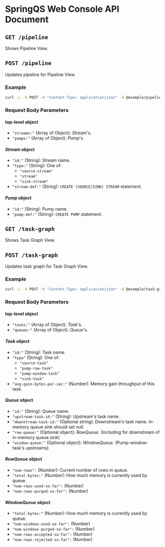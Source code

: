 # SpringQS Web Console API Document

## `GET /pipeline`

Shows Pipeline View.

## `POST /pipeline`

Updates pipeline for Pipeline View.

### Example

```bash
curl -L -X POST -H "Content-Type: application/json" -d @example/pipeline-in-vehicle.json http://localhost:8050/pipeline
```

### Request Body Parameters

#### top-level object

- `"streams:"` (Array of Object): _Stream_'s.
- `"pumps:"` (Array of Object): _Pump_'s.

#### _Stream_ object

- `"id:"` (String): Stream name.
- `"type:"` (String): One of:
  - `"source-stream"`
  - `"stream"`
  - `"sink-stream"`
- `"stream-def:"` (String): `CREATE (SOURCE|SINK) STREAM` statement.

#### _Pump_ object

- `"id:"` (String): Pump name.
- `"pump-def:"` (String): `CREATE PUMP` statement.

## `GET /task-graph`

Shows Task Graph View.

## `POST /task-graph`

Updates task graph for Task Graph View.

### Example

```bash
curl -L -X POST -H "Content-Type: application/json" -d @example/task-graph-in-vehicle.json http://localhost:8050/task-graph
```

### Request Body Parameters

#### top-level object

- `"tasks:"` (Array of Object): _Task_'s.
- `"queues:"` (Array of Object): _Queue_'s.

#### _Task_ object

- `"id:"` (String): Task name.
- `"type"` (String): One of:
  - `"source-task"`
  - `"pump-row-task"`
  - `"pump-window-task"`
  - `"sink-task"`
- `"avg-gain-bytes-per-sec:"` (Number): Memory gain throughput of this task.

#### _Queue_ object

- `"id:"` (String): Queue name.
- `"upstream-task-id:"` (String): Upstream's task name.
- `"downstream-task-id:"` (Optional string): Downstream's task name. In-memory queue sink should set null.
- `"row-queue:"` (Optional object): _RowQueue_. (Including for downstream of in-memory queue sink)
- `"window-queue:"` (Optional object): _WindowQueue_. (Pump-window-task's upstreams)

#### _RowQueue_ object

- `"num-rows":` (Number): Current number of rows in queue.
- `"total-bytes:"` (Number): How much memory is currently used by queue.
- `"num-rows-used-so-far":` (Number)
- `"num-rows-purged-so-far":` (Number)

#### _WindowQueue_ object

- `"total-bytes:"` (Number): How much memory is currently used by queue.
- `"num-windows-used-so-far":` (Number)
- `"num-windows-purged-so-far":` (Number)
- `"num-rows-accepted-so-far":` (Number)
- `"num-rows-rejected-so-far":` (Number)
